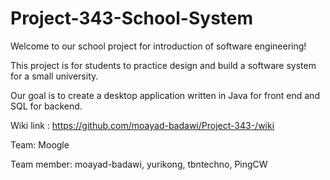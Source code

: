 # Project-343-School-System

Welcome to our school project for introduction of software engineering!

This project is for students to practice design and build a software system for a small university.

Our goal is to create a desktop application written in Java for front end and SQL for backend.

Wiki link : https://github.com/moayad-badawi/Project-343-/wiki

Team: Moogle

Team member: moayad-badawi, yurikong, tbntechno, PingCW
